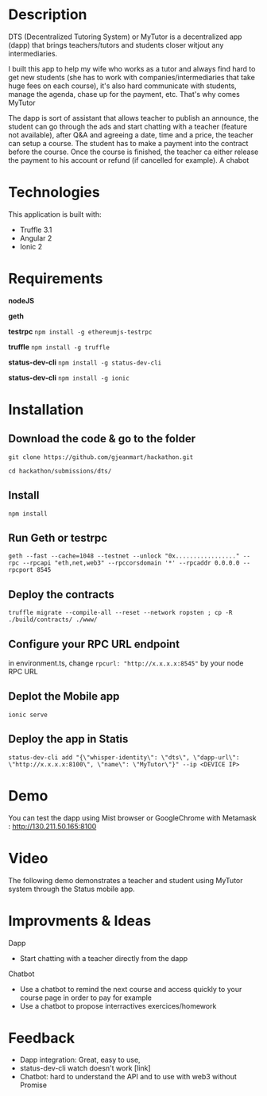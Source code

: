 # Description
DTS (Decentralized Tutoring System) or MyTutor is a decentralized app (dapp) that brings teachers/tutors and students closer witjout any intermediaries.

I built this app to help my wife who works as a tutor and always find hard to get new students (she has to work with companies/intermediaries that take huge fees on each course), it's also hard communicate with students, manage the agenda, chase up for the payment, etc.
That's why comes MyTutor

The dapp is sort of assistant that allows teacher to publish an announce, the student can go through the ads and start chatting with a teacher (feature not available), after Q&A and agreeing a date, time and a price, the teacher can setup a course.
The student has to make a payment into the contract before the course.
Once the course is finished, the teacher ca either release the payment to his account or refund (if cancelled for example).
A chabot


# Technologies
This application is built with:
- Truffle 3.1
- Angular 2
- Ionic 2


# Requirements

**nodeJS**

**geth**

**testrpc** 
`npm install -g ethereumjs-testrpc`

**truffle** 
`npm install -g truffle`

**status-dev-cli** 
`npm install -g status-dev-cli`

**status-dev-cli** 
`npm install -g ionic`


# Installation

## Download the code & go to the folder
```
git clone https://github.com/gjeanmart/hackathon.git

cd hackathon/submissions/dts/
```


## Install
`npm install`


## Run Geth or testrpc
`geth --fast --cache=1048 --testnet --unlock "0x................." --rpc --rpcapi "eth,net,web3" --rpccorsdomain '*' --rpcaddr 0.0.0.0 --rpcport 8545`


## Deploy the contracts
`truffle migrate --compile-all --reset --network ropsten ; cp -R ./build/contracts/ ./www/`


## Configure your RPC URL endpoint
in environment.ts, change `rpcurl: "http://x.x.x.x:8545"` by your node RPC URL


## Deplot the Mobile app
`ionic serve`


## Deploy the app in Statis
`status-dev-cli add "{\"whisper-identity\": \"dts\", \"dapp-url\": \"http://x.x.x.x:8100\", \"name\": \"MyTutor\"}" --ip <DEVICE IP>`


# Demo
You can test the dapp using Mist browser or GoogleChrome with Metamask : http://130.211.50.165:8100


# Video
The following demo demonstrates a teacher and student using MyTutor system through the Status mobile app.
<link>


# Improvments & Ideas
Dapp
- Start chatting with a teacher directly from the dapp

Chatbot
- Use a chatbot to remind the next course and access quickly to your course page in order to pay for example
- Use a chatbot to propose interractives exercices/homework


# Feedback
- Dapp integration: Great, easy to use,
- status-dev-cli watch doesn't work [link]
- Chatbot: hard to understand the API and to use with web3 without Promise




